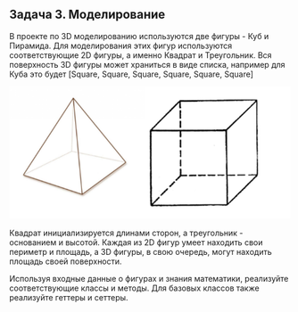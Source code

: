 ## Задача 3. Моделирование
В проекте по 3D моделированию используются две фигуры - Куб и Пирамида. 
Для моделирования этих фигур используются соответствующие 2D фигуры, а именно Квадрат и Треугольник. 
Вся поверхность 3D фигуры может храниться в виде списка, например для Куба это будет [Square, Square, Square, Square, Square, Square]

![task_03_pic](models.png)

Квадрат инициализируется длинами сторон, а треугольник - основанием и высотой. 
Каждая из 2D фигур умеет находить свои периметр и площадь, а 3D фигуры, в свою очередь, могут находить площадь своей поверхности.

Используя входные данные о фигурах и знания математики, реализуйте соответствующие 
классы и методы. Для базовых классов также реализуйте геттеры и сеттеры. 






